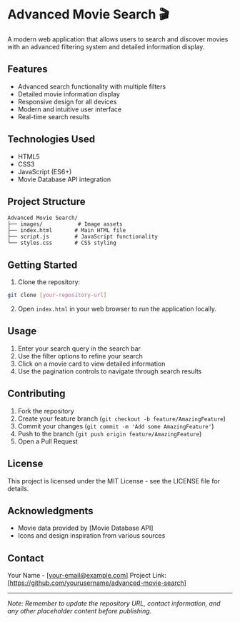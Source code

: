 # Advanced Movie Search 🎬

A modern web application that allows users to search and discover movies with an advanced filtering system and detailed information display.

## Features

- Advanced search functionality with multiple filters
- Detailed movie information display
- Responsive design for all devices
- Modern and intuitive user interface
- Real-time search results

## Technologies Used

- HTML5
- CSS3
- JavaScript (ES6+)
- Movie Database API integration

## Project Structure

```
Advanced Movie Search/
├── images/           # Image assets
├── index.html       # Main HTML file
├── script.js        # JavaScript functionality
└── styles.css       # CSS styling
```

## Getting Started

1. Clone the repository:
```bash
git clone [your-repository-url]
```

2. Open `index.html` in your web browser to run the application locally.

## Usage

1. Enter your search query in the search bar
2. Use the filter options to refine your search
3. Click on a movie card to view detailed information
4. Use the pagination controls to navigate through search results

## Contributing

1. Fork the repository
2. Create your feature branch (`git checkout -b feature/AmazingFeature`)
3. Commit your changes (`git commit -m 'Add some AmazingFeature'`)
4. Push to the branch (`git push origin feature/AmazingFeature`)
5. Open a Pull Request

## License

This project is licensed under the MIT License - see the LICENSE file for details.

## Acknowledgments

- Movie data provided by [Movie Database API]
- Icons and design inspiration from various sources

## Contact

Your Name - [your-email@example.com]
Project Link: [https://github.com/yourusername/advanced-movie-search]

---
*Note: Remember to update the repository URL, contact information, and any other placeholder content before publishing.*
